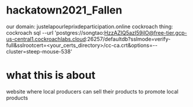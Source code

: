 # hackatown2021_Fallen
our domain: justelapourleprixdeparticipation.online
cockroach thing: cockroach sql --url 'postgres://songtao:HzzAZIQ5azI59jlO@free-tier.gcp-us-central1.cockroachlabs.cloud:26257/defaultdb?sslmode=verify-full&sslrootcert=<your_certs_directory>/cc-ca.crt&options=--cluster=steep-mouse-538'
# what this is about
website where local producers can sell their products to promote local products
